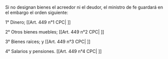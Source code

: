 Si no designan bienes el acreedor ni el deudor, el ministro de fe guardará en el embargo el orden siguiente:

1° Dinero; [[Art. 449 n°1 CPC| ]]

2° Otros bienes muebles; [[Art. 449 n°2 CPC| ]]

3° Bienes raíces; y [[Art. 449 n°3 CPC| ]]

4° Salarios y pensiones. [[Art. 449 n°4 CPC| ]]